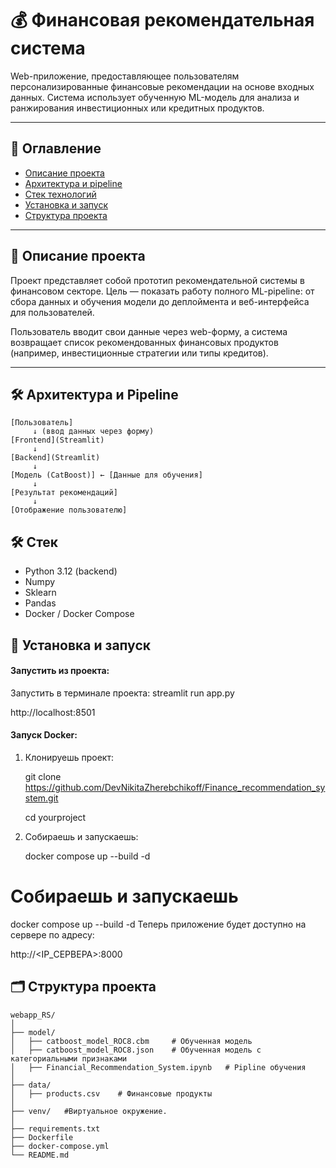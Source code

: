 
# 💰 Финансовая рекомендательная система

Web-приложение, предоставляющее пользователям персонализированные финансовые рекомендации на основе входных данных. Система использует обученную ML-модель для анализа и ранжирования инвестиционных или кредитных продуктов.

---

## 📌 Оглавление

- [Описание проекта](#описание-проекта)
- [Архитектура и pipeline](#архитектура-и-pipeline)
- [Стек технологий](#стек-технологий)
- [Установка и запуск](#установка-и-запуск)
- [Структура проекта](#структура-проекта)

---

## 🧠 Описание проекта

Проект представляет собой прототип рекомендательной системы в финансовом секторе. Цель — показать работу полного ML-pipeline: от сбора данных и обучения модели до деплоймента и веб-интерфейса для пользователей.

Пользователь вводит свои данные через web-форму, а система возвращает список рекомендованных финансовых продуктов (например, инвестиционные стратегии или типы кредитов).

---

## 🛠️ Архитектура и Pipeline

```text
[Пользователь]
     ↓ (ввод данных через форму)
[Frontend](Streamlit)
     ↓
[Backend](Streamlit)
     ↓
[Модель (CatBoost)] ← [Данные для обучения]
     ↓
[Результат рекомендаций]
     ↓
[Отображение пользователю]
```
## 🛠️ Стек

- Python 3.12 (backend)
- Numpy
- Sklearn
- Pandas
- Docker / Docker Compose

## 🚀 Установка и запуск
#### Запустить из проекта:
Запустить в терминале проекта: streamlit run app.py

http://localhost:8501
#### Запуск Docker:
1) Клонируешь проект:

    git clone https://github.com/DevNikitaZherebchikoff/Finance_recommendation_system.git
    
    cd yourproject

2) Собираешь и запускаешь:

   docker compose up --build -d
    
# Собираешь и запускаешь
docker compose up --build -d
Теперь приложение будет доступно на сервере по адресу:

http://<IP_СЕРВЕРА>:8000

## 🗂️ Структура проекта
```text
webapp_RS/
│
├── model/
│   ├── catboost_model_ROC8.cbm     # Обученная модель
│   ├── catboost_model_ROC8.json    # Обученная модель c категориальными признаками
│   ├── Financial_Recommendation_System.ipynb   # Pipline обучения
│
├── data/
│   ├── products.csv    # Финансовые продукты
│
├── venv/   #Виртуальное окружение.
│
├── requirements.txt
├── Dockerfile
├── docker-compose.yml
└── README.md
```

